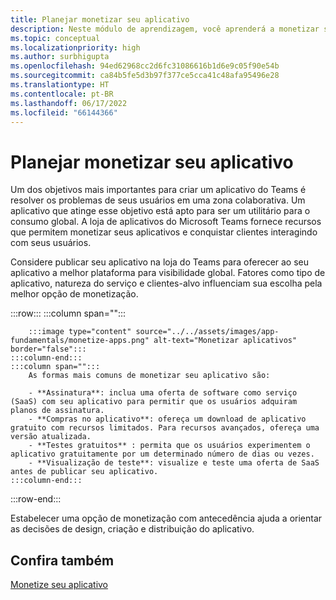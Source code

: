```yaml
---
title: Planejar monetizar seu aplicativo
description: Neste módulo de aprendizagem, você aprenderá a monetizar seu aplicativo do Microsoft Teams e também a entender a melhor opção de monetização para visibilidade global.
ms.topic: conceptual
ms.localizationpriority: high
ms.author: surbhigupta
ms.openlocfilehash: 94ed62968cc2d6fc31086616b1d6e9c05f90e54b
ms.sourcegitcommit: ca84b5fe5d3b97f377ce5cca41c48afa95496e28
ms.translationtype: HT
ms.contentlocale: pt-BR
ms.lasthandoff: 06/17/2022
ms.locfileid: "66144366"
---
```

# <a name="plan-to-monetize-your-app"></a>Planejar monetizar seu aplicativo

Um dos objetivos mais importantes para criar um aplicativo do Teams é resolver os problemas de seus usuários em uma zona colaborativa. Um aplicativo que atinge esse objetivo está apto para ser um utilitário para o consumo global. A loja de aplicativos do Microsoft Teams fornece recursos que permitem monetizar seus aplicativos e conquistar clientes interagindo com seus usuários.

Considere publicar seu aplicativo na loja do Teams para oferecer ao seu aplicativo a melhor plataforma para visibilidade global. Fatores como tipo de aplicativo, natureza do serviço e clientes-alvo influenciam sua escolha pela melhor opção de monetização.

:::row:::
    :::column span="":::

        :::image type="content" source="../../assets/images/app-fundamentals/monetize-apps.png" alt-text="Monetizar aplicativos" border="false":::
    :::column-end:::
    :::column span="":::
        As formas mais comuns de monetizar seu aplicativo são:

        - **Assinatura**: inclua uma oferta de software como serviço (SaaS) com seu aplicativo para permitir que os usuários adquiram planos de assinatura.
        - **Compras no aplicativo**: ofereça um download de aplicativo gratuito com recursos limitados. Para recursos avançados, ofereça uma versão atualizada.
        - **Testes gratuitos** : permita que os usuários experimentem o aplicativo gratuitamente por um determinado número de dias ou vezes.
        - **Visualização de teste**: visualize e teste uma oferta de SaaS antes de publicar seu aplicativo.
    :::column-end:::
:::row-end:::

<!--
In addition to these features, Teams store also lets you:

- **Free trials**: Offer your app to users for a time-limited usage, so that users can try the app features for a set number of days or times.
- **Test preview**: Preview and test a SaaS offer before you publish your app.-->

Estabelecer uma opção de monetização com antecedência ajuda a orientar as decisões de design, criação e distribuição do aplicativo.

## <a name="see-also"></a>Confira também

[Monetize seu aplicativo](../deploy-and-publish/appsource/prepare/monetize-overview.md)
